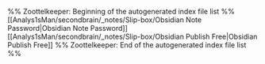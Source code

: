 %% Zoottelkeeper: Beginning of the autogenerated index file list  %%
 [[Analys1sMan/secondbrain/_notes/Slip-box/Obsidian Note Password|Obsidian Note Password]]
 [[Analys1sMan/secondbrain/_notes/Slip-box/Obsidian Publish Free|Obsidian Publish Free]]
%% Zoottelkeeper: End of the autogenerated index file list  %%
